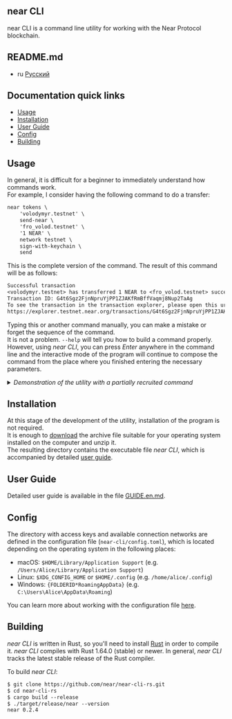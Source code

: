 near CLI
--------
near CLI is a command line utility for working with the Near Protocol blockchain.

## README.md

* ru [Русский](README.ru.md)

## Documentation quick links

- [Usage](#usage)
- [Installation](#installation)
- [User Guide](#user-guide)
- [Config](#config)
- [Building](#building)

## Usage

In general, it is difficult for a beginner to immediately understand how commands work.  
For example, I consider having the following command to do a transfer:
```txt
near tokens \
    'volodymyr.testnet' \
    send-near \
    'fro_volod.testnet' \
    '1 NEAR' \
    network testnet \
    sign-with-keychain \
    send
```
This is the complete version of the command. The result of this command will be as follows:
```txt
Successful transaction
<volodymyr.testnet> has transferred 1 NEAR to <fro_volod.testnet> successfully.
Transaction ID: G4t6Sgz2FjnNpruYjPP1ZJAKfRmBffVaqmj8Nup2TaAg
To see the transaction in the transaction explorer, please open this url in your browser:
https://explorer.testnet.near.org/transactions/G4t6Sgz2FjnNpruYjPP1ZJAKfRmBffVaqmj8Nup2TaAg
```
Typing this or another command manually, you can make a mistake or forget the sequence of the command.  
It is not a problem. `--help` will tell you how to build a command properly.  
However, using _near CLI_, you can press _Enter_ anywhere in the command line and the interactive mode of the program will continue to compose the command from the place where you finished entering the necessary parameters.

<details><summary><i>Demonstration of the utility with a partially recruited command</i></summary>
<a href="https://asciinema.org/a/AfxLN1QtJi1z1qXuowTj2nDw2?autoplay=1&t=1&speed=2">
    <img src="https://asciinema.org/a/AfxLN1QtJi1z1qXuowTj2nDw2.png" width="836"/>
</a>
</details>

## Installation

At this stage of the development of the utility, installation of the program is not required.  
It is enough to [download](https://github.com/near/near-cli-rs/releases/) the archive file suitable for your operating system installed on the computer and unzip it.  
The resulting directory contains the executable file _near CLI_, which is accompanied by detailed [user guide](GUIDE.en.md).

## User Guide

Detailed user guide is available in the file [GUIDE.en.md](GUIDE.en.md).

## Config

The directory with access keys and available connection networks are defined in the configuration file (`near-cli/config.toml`), which is located depending on the operating system in the following places:

- macOS: `$HOME/Library/Application Support` (e.g. `/Users/Alice/Library/Application Support`)
- Linux: `$XDG_CONFIG_HOME` or `$HOME/.config` (e.g. `/home/alice/.config`)
- Windows: `{FOLDERID*RoamingAppData}` (e.g. `C:\Users\Alice\AppData\Roaming`)

You can learn more about working with the configuration file [here](GUIDE.en.md#config---manage-connections-in-a-configuration-file).

## Building

_near CLI_ is written in Rust, so you'll need to install
[Rust](https://www.rust-lang.org/) in order to compile it.
_near CLI_ compiles with Rust 1.64.0 (stable) or newer. In general, _near CLI_ tracks the latest stable release of the Rust compiler.

To build _near CLI_:

```txt
$ git clone https://github.com/near/near-cli-rs.git
$ cd near-cli-rs
$ cargo build --release
$ ./target/release/near --version
near 0.2.4
```

